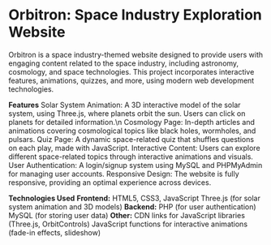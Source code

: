 # Orbitron: Space Industry Exploration Website
Orbitron is a space industry-themed website designed to provide users with engaging content related to the space industry, including astronomy, cosmology, and space technologies. This project incorporates interactive features, animations, quizzes, and more, using modern web development technologies.

**Features**
Solar System Animation: A 3D interactive model of the solar system, using Three.js, where planets orbit the sun. Users can click on planets for detailed information.\n
Cosmology Page: In-depth articles and animations covering cosmological topics like black holes, wormholes, and pulsars.
Quiz Page: A dynamic space-related quiz that shuffles questions on each play, made with JavaScript.
Interactive Content: Users can explore different space-related topics through interactive animations and visuals.
User Authentication: A login/signup system using MySQL and PHPMyAdmin for managing user accounts.
Responsive Design: The website is fully responsive, providing an optimal experience across devices.

**Technologies Used**
**Frontend:**
HTML5, CSS3, JavaScript
Three.js (for solar system animation and 3D models)
**Backend:**
PHP (for user authentication)
MySQL (for storing user data)
**Other:**
CDN links for JavaScript libraries (Three.js, OrbitControls)
JavaScript functions for interactive animations (fade-in effects, slideshow)
